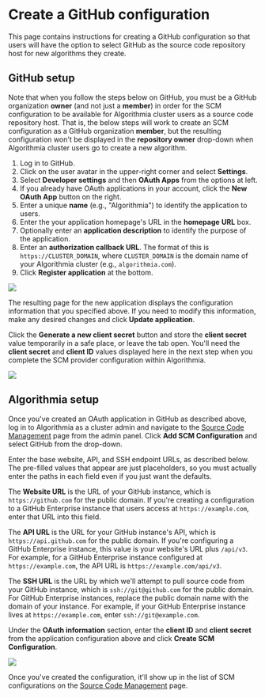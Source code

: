 # Create a GitHub configuration

This page contains instructions for creating a GitHub configuration so that users will have the option to select GitHub as the source code repository host for new algorithms they create.

## GitHub setup

Note that when you follow the steps below on GitHub, you must be a GitHub organization **owner** (and not just a **member**) in order for the SCM configuration to be available for Algorithmia cluster users as a source code repository host. That is, the below steps will work to create an SCM configuration as a GitHub organization **member**, but the resulting configuration won't be displayed in the **repository owner** drop-down when Algorithmia cluster users go to create a new algorithm.

1.  Log in to GitHub.
2.  Click on the user avatar in the upper-right corner and select **Settings**.
3.  Select **Developer settings** and then **OAuth Apps** from the options at left.
4.  If you already have OAuth applications in your account, click the **New OAuth App** button on the right.
5.  Enter a unique **name** (e.g., "Algorithmia") to identify the application to users.
6.  Enter the your application homepage's URL in the **homepage** **URL** box.
7.  Optionally enter an **application description** to identify the purpose of the application.  
8.  Enter an **authorization callback URL**. The format of this is `https://CLUSTER_DOMAIN`, where `CLUSTER_DOMAIN` is the domain name of your Algorithmia cluster (e.g., `algorithmia.com`).
9.  Click **Register application** at the bottom.

![]({{site.url}}/developers/images/post_images/algo-images-admin/algo-1620867268774.png)

The resulting page for the new application displays the configuration information that you specified above. If you need to modify this information, make any desired changes and click **Update application**.

Click the **Generate a new client secret** button and store the **client secret** value temporarily in a safe place, or leave the tab open. You'll need the **client secret** and **client ID** values <span style="font-family: inherit; font-size: 1em;">displayed here in the next step when you complete the SCM provider configuration within Algorithmia.</span>

![]({{site.url}}/developers/images/post_images/algo-images-admin/algo-1620865506829.png)

## Algorithmia setup

Once you've created an OAuth application in GitHub as described above, log in to Algorithmia as a cluster admin and navigate to the [Source Code Management](/exploring-the-admin-panel/687291#managing-scm-provider-options) page from the admin panel. Click **Add SCM Configuration** and select GitHub from the drop-down.

Enter the base website, API, and SSH endpoint URLs, as described below. The pre-filled values that appear are just placeholders, so you must actually enter the paths in each field even if you just want the defaults.

The **Website URL** is the URL of your GitHub instance, which is `https://github.com` for the public domain. If you're creating a configuration to a GitHub Enterprise instance that users access at `https://example.com`, enter that URL into this field.

The **API URL** is the URL for your GitHub instance's API, which is `https://api.github.com` for the public domain. If you're configuring a GitHub Enterprise instance, this value is your website's URL plus `/api/v3`. For example, for a GitHub Enterprise instance configured at `https://example.com`, the API URL is `https://example.com/api/v3`.

The **SSH URL** is the URL by which we'll attempt to pull source code from your GitHub instance, which is `ssh://git@github.com` for the public domain. For GitHub Enterprise instances, replace the public domain name with the domain of your instance. For example, if your GitHub Enterprise instance lives at `https://example.com`, enter `ssh://git@example.com`.

Under the **OAuth information** section, enter the **client ID** and **client secret** from the application configuration above and click **Create SCM Configuration**.

![]({{site.url}}/developers/images/post_images/algo-images-admin/algo-1621526891651.png)

Once you've created the configuration, it'll show up in the list of SCM configurations on the [Source Code Management](/exploring-the-admin-panel/687291#managing-scm-provider-options) page.